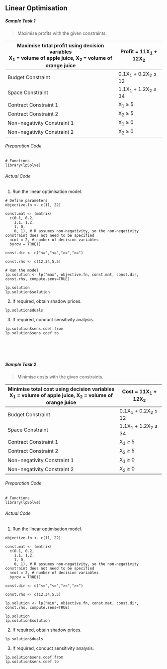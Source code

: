 ## Linear Optimisation
##### Sample Task 1
>Maximise profits with the given constraints.

| Maximise total profit using decision variables</br>X<sub>1</sub> = volume of apple juice, X<sub>2</sub> = volume of orange juice | Profit = 11X<sub>1</sub> + 12X<sub>2</sub> |
|---|---|
| Budget Constraint | 0.1X<sub>1</sub> + 0.2X<sub>2</sub> ≤ 12 |
| Space Constraint | 1.1X<sub>1</sub> + 1.2X<sub>2</sub> ≤ 34|
| Contract Constraint 1 | X<sub>1</sub> ≥ 5 |
| Contract Constraint 2 | X<sub>2</sub> ≥ 5 |
| Non-negativity Constraint 1 | X<sub>1</sub> ≥ 0 |
| Non-negativity Constraint 2 | X<sub>2</sub> ≥ 0 |

###### Preparation Code
```
# Functions
library(lpSolve)
```
###### Actual Code
1. Run the linear optimisation model.
```
# Define parameters
objective.fn <- c(11, 22)

const.mat <- (matrix(
  c(0.1, 0.2,
    1.1, 1.2,
    1, 0,
    0, 1), # R assumes non-negativity, so the non-negativity constraint does not need to be specified
  ncol = 2, # number of decision variables
  byrow = TRUE))

const.dir <- c("<=","<=",">=",">=")

const.rhs <- c(12,34,5,5)

# Run the model
lp.solution <- lp("max", objective.fn, const.mat, const.dir, const.rhs, compute.sens=TRUE)

lp.solution
lp.solution$solution
```
2. If required, obtain shadow prices.
```
lp.solution$duals
```
3. If required, conduct sensitivity analysis.
```
lp.solution$sens.coef.from
lp.solution$sens.coef.to
```
</br></br></br>
##### Sample Task 2
>Minimise costs with the given constraints.

| Minimise total cost using decision variables</br>X<sub>1</sub> = volume of apple juice, X<sub>2</sub> = volume of orange juice | Cost = 11X<sub>1</sub> + 12X<sub>2</sub> |
|---|---|
| Budget Constraint | 0.1X<sub>1</sub> + 0.2X<sub>2</sub> ≤ 12 |
| Space Constraint | 1.1X<sub>1</sub> + 1.2X<sub>2</sub> ≤ 34|
| Contract Constraint 1 | X<sub>1</sub> ≥ 5 |
| Contract Constraint 2 | X<sub>2</sub> ≥ 5 |
| Non-negativity Constraint 1 | X<sub>1</sub> ≥ 0 |
| Non-negativity Constraint 2 | X<sub>2</sub> ≥ 0 |

###### Preparation Code
```
# Functions
library(lpSolve)
```
###### Actual Code
1. Run the linear optimisation model.
```
objective.fn <- c(11, 22)

const.mat <- (matrix(
  c(0.1, 0.2,
    1.1, 1.2,
    1, 0,
    0, 1), # R assumes non-negativity, so the non-negativity constraint does not need to be specified
  ncol = 2, # number of decision variables
  byrow = TRUE))

const.dir <- c("<=","<=",">=",">=")

const.rhs <- c(12,34,5,5)

lp.solution <- lp("min", objective.fn, const.mat, const.dir, const.rhs, compute.sens=TRUE)

lp.solution
lp.solution$solution
```
2. If required, obtain shadow prices.
```
lp.solution$duals
```
3. If required, conduct sensitivity analysis.
```
lp.solution$sens.coef.from
lp.solution$sens.coef.to
```
